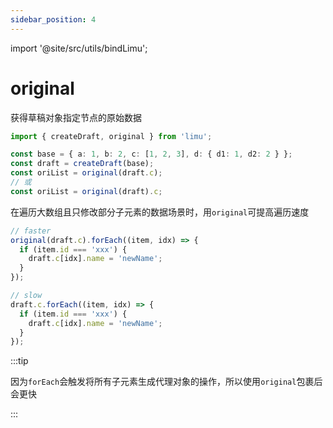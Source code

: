 ```yaml
---
sidebar_position: 4
---
```


import '@site/src/utils/bindLimu';

# original

获得草稿对象指定节点的原始数据

```ts
import { createDraft, original } from 'limu';

const base = { a: 1, b: 2, c: [1, 2, 3], d: { d1: 1, d2: 2 } };
const draft = createDraft(base);
const oriList = original(draft.c);
// 或
const oriList = original(draft).c;
```

在遍历大数组且只修改部分子元素的数据场景时，用`original`可提高遍历速度

```ts
// faster
original(draft.c).forEach((item, idx) => {
  if (item.id === 'xxx') {
    draft.c[idx].name = 'newName';
  }
});

// slow
draft.c.forEach((item, idx) => {
  if (item.id === 'xxx') {
    draft.c[idx].name = 'newName';
  }
});
```

:::tip

因为`forEach`会触发将所有子元素生成代理对象的操作，所以使用`original`包裹后会更快

:::

